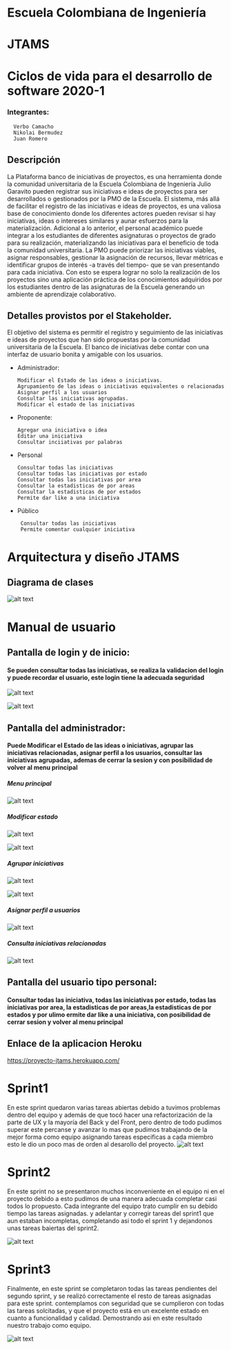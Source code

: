 # Escuela Colombiana de Ingeniería
# JTAMS
# Ciclos de vida para el desarrollo de software 2020-1
### Integrantes: 
      Verbo Camacho 
      Nikolai Bermudez
      Juan Romero
## Descripción
La Plataforma banco de iniciativas de proyectos, es una herramienta donde la comunidad universitaria de la Escuela Colombiana
de Ingeniería Julio Garavito pueden registrar sus iniciativas e ideas de proyectos para ser desarrollados o gestionados por la PMO
de la Escuela. El sistema, más allá de facilitar el registro de las iniciativas e ideas de proyectos, es una valiosa base de
conocimiento donde los diferentes actores pueden revisar si hay iniciativas, ideas o intereses similares y aunar esfuerzos para la
materialización. Adicional a lo anterior, el personal académico puede integrar a los estudiantes de diferentes asignaturas o
proyectos de grado para su realización, materializando las iniciativas para el beneficio de toda la comunidad universitaria. La
PMO puede priorizar las iniciativas viables, asignar responsables, gestionar la asignación de recursos, llevar métricas e identificar
grupos de interés -a través del tiempo- que se van presentando para cada iniciativa. Con esto se espera lograr no solo la
realización de los proyectos sino una aplicación práctica de los conocimientos adquiridos por los estudiantes dentro de las
asignaturas de la Escuela generando un ambiente de aprendizaje colaborativo.

## Detalles provistos por el Stakeholder.
El objetivo del sistema es permitir el registro y seguimiento de las iniciativas e ideas de proyectos que han sido propuestas por la
comunidad universitaria de la Escuela. El banco de iniciativas debe contar con una interfaz de usuario bonita y amigable con los usuarios.

- Administrador:

      Modificar el Estado de las ideas o iniciativas.
      Agrupamiento de las ideas o iniciativas equivalentes o relacionadas
      Asignar perfil a los usuarios
      Consultar las iniciativas agrupadas.
      Modificar el estado de las iniciativas
      
- Proponente:

      Agregar una iniciativa o idea
      Editar una iniciativa
      Consultar inciiativas por palabras
     
- Personal

      Consultar todas las iniciativas
      Consultar todas las iniciativas por estado
      Consultar todas las iniciativas por area
      Consultar la estadisticas de por areas
      Consultar la estadisticas de por estados
      Permite dar like a una iniciativa
     
- Público

       Consultar todas las iniciativas
       Permite comentar cualquier iniciativa
      
      
# Arquitectura y diseño JTAMS

## Diagrama de clases
![alt text](https://github.com/CVDS-PROYECTO-JTAMS/jtams/blob/master/PrimerasImagenes/ModeloDeClases.PNG "Diagrama de clases")

#  Manual de usuario

## Pantalla de login y de inicio: 

#### Se pueden consultar todas las iniciativas, se realiza la validacion del login y puede recordar el usuario, este login tiene la adecuada seguridad 
![alt text](https://github.com/CVDS-PROYECTO-JTAMS/jtams/blob/master/ImagenesContenidoAplicacion/login/Login.PNG "login")

![alt text](https://github.com/CVDS-PROYECTO-JTAMS/jtams/blob/master/ImagenesContenidoAplicacion/login/Bienvenidos.PNG "Bienvenidos")

## Pantalla del administrador:

#### Puede Modificar el Estado de las ideas o iniciativas, agrupar las iniciativas relacionadas, asignar perfil a los usuarios, consultar las iniciativas agrupadas, ademas de cerrar la sesion y con posibilidad de volver al menu principal
 
 ##### Menu principal
 
 ![alt text](https://github.com/CVDS-PROYECTO-JTAMS/jtams/blob/master/ImagenesContenidoAplicacion/administrador/Home.png "Home")
 
 ##### Modificar estado
 ![alt text](https://github.com/CVDS-PROYECTO-JTAMS/jtams/blob/master/ImagenesContenidoAplicacion/administrador/ModificarEstadoIniciativa1.png "ModificarEstadoIniciativa1")

 ![alt text](https://github.com/CVDS-PROYECTO-JTAMS/jtams/blob/master/ImagenesContenidoAplicacion/administrador/ModificarEstadoIniciativa2.png "ModificarEstadoIniciativa2")
 
 ##### Agrupar iniciativas
![alt text](https://github.com/CVDS-PROYECTO-JTAMS/jtams/blob/master/ImagenesContenidoAplicacion/administrador/AgruparIniciativas1.png "AgruparIniciativas1")

![alt text](https://github.com/CVDS-PROYECTO-JTAMS/jtams/blob/master/ImagenesContenidoAplicacion/administrador/AgruparIniciativas2.png "AgruparIniciativas2")

##### Asignar perfil a usuarios

![alt text](https://github.com/CVDS-PROYECTO-JTAMS/jtams/blob/master/ImagenesContenidoAplicacion/administrador/AsignarPerfilUsuarios.png "AsignarPerfilUsuarios")

##### Consulta iniciativas relacionadas

![alt text](https://github.com/CVDS-PROYECTO-JTAMS/jtams/blob/master/ImagenesContenidoAplicacion/administrador/ConsultarIniciativasAgrupadas.png "ConsultarIniciativasAgrupadas")

## Pantalla del usuario tipo personal:

####  Consultar todas las iniciativa, todas las iniciativas por estado, todas las iniciativas por area, la estadisticas de por areas,la estadisticas de por estados y por ulimo ermite dar like a una iniciativa, con posibilidad de cerrar sesion y volver al menu principal


## Enlace de la aplicacion Heroku 
  https://proyecto-jtams.herokuapp.com/

# Sprint1
En este sprint quedaron varias tareas abiertas debido a tuvimos problemas dentro del equipo y además de que tocó hacer una refactorización de la parte de UX y la mayoría del Back y del Front, pero dentro de todo pudimos superar este percanse y avanzar lo mas que pudimos trabajando de la mejor forma como equipo asignando tareas especificas a cada miembro esto le dio un poco mas de orden al desarollo del proyecto.
![alt text](https://github.com/CVDS-PROYECTO-JTAMS/jtams/blob/master/PrimerasImagenes/Sprint1.PNG "Sprint1")

# Sprint2

En este sprint  no se presentaron muchos inconveniente en el equipo ni en el proyecto debido a esto pudimos de una manera adecuada completar casi todos lo propuesto. Cada integrante del equipo trato cumplir en su debido tiempo las tareas asignadas. y adelantar y corregir tareas del sprint1 que aun estaban incompletas, completando asi todo el sprint 1 y dejandonos unas tareas baiertas del sprint2.

![alt text](https://github.com/CVDS-PROYECTO-JTAMS/jtams/blob/master/PrimerasImagenes/Sprint2.PNG "Sprint2")
# Sprint3

Finalmente, en este sprint se completaron todas las tareas pendientes del segundo sprint, y se realizó correctamente el resto de tareas asignadas para este sprint. contemplamos con seguridad que se cumplieron con todas las tareas solcitadas, y que el proyecto está en un excelente estado en cuanto a funcionalidad y calidad. Demostrando asi  en este resultado nuestro trabajo como equipo.

![alt text](https://github.com/CVDS-PROYECTO-JTAMS/jtams/blob/master/PrimerasImagenes/Sprint3.PNG "Sprint3")

